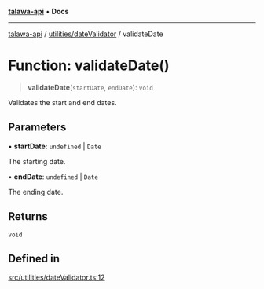 [**talawa-api**](../../../README.md) • **Docs**

***

[talawa-api](../../../modules.md) / [utilities/dateValidator](../README.md) / validateDate

# Function: validateDate()

> **validateDate**(`startDate`, `endDate`): `void`

Validates the start and end dates.

## Parameters

• **startDate**: `undefined` \| `Date`

The starting date.

• **endDate**: `undefined` \| `Date`

The ending date.

## Returns

`void`

## Defined in

[src/utilities/dateValidator.ts:12](https://github.com/PalisadoesFoundation/talawa-api/blob/fe65d855b3d1e3e4af621340e7e8bfa0325634c1/src/utilities/dateValidator.ts#L12)
